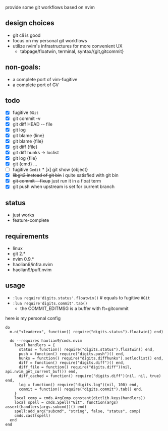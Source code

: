 provide some git workflows based on nvim

## design choices
* git cli is good
* focus on my personal git workflows
* utilize nvim's infrastructures for more convenient UX
    * tabpage/floatwin, terminal, syntax/{git,gitcommit}

## non-goals:
* a complete port of vim-fugitive
* a complete port of GV

## todo
* [x] fugitive `0Git` 
* [x] git commit -v
* [x] git diff HEAD -- file
* [x] git log
* [x] git blame {line}
* [x] git blame {file}
* [x] git diff {file}
* [x] git diff hunks -> loclist
* [x] git log {file}
* [x] git {cmd} ...
* [ ] fugitive `Gedit`
      * [x] git show {object}
* [x] ~~libgit2 instead of git bin~~ i quite satisfied with git bin
* [x] ~~git commit --fixup~~ just run it in a float term
* [x] git push when upstream is set for current branch

## status
* just works
* feature-complete

## requirements
* linux
* git 2.*
* nvim 0.9.*
* haolian9/infra.nvim
* haolian9/puff.nvim

## usage
* `:lua require'digits.status'.floatwin()` # equals to fugitive `0Git`
* `:lua require'digits.commit'.tab()`
    * the COMMIT_EDITMSG is a buffer with ft=gitcommit

here is my personal config
```
do
  m.n("<leader>x", function() require("digits.status").floatwin() end)

  do --requires haolian9/cmds.nvim
    local handlers = {
      status = function() require("digits.status").floatwin() end,
      push = function() require("digits.push")() end,
      hunks = function() require("digits.diffhunks").setloclist() end,
      diff = function() require("digits.diff")() end,
      diff_file = function() require("digits.diff")(nil, api.nvim_get_current_buf()) end,
      diff_cached = function() require("digits.diff")(nil, nil, true) end,
      log = function() require("digits.log")(nil, 100) end,
      commit = function() require("digits.commit").tab() end,
    }
    local comp = cmds.ArgComp.constant(dictlib.keys(handlers))
    local spell = cmds.Spell("Git", function(args) assert(handlers[args.subcmd])() end)
    spell:add_arg("subcmd", "string", false, "status", comp)
    cmds.cast(spell)
  end
end
```

